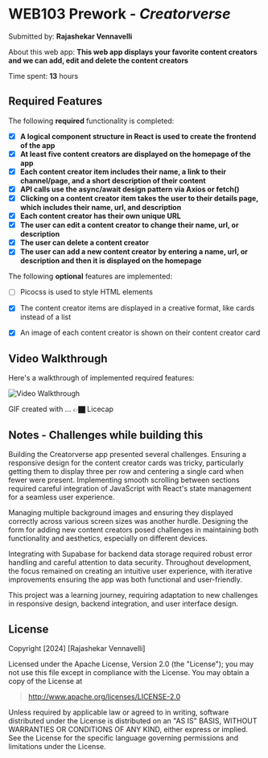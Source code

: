
# WEB103 Prework - *Creatorverse*

Submitted by: **Rajashekar Vennavelli**

About this web app: **This web app displays your favorite content creators and we can add, edit and delete the content creators**

Time spent: **13** hours

## Required Features

The following **required** functionality is completed:

<!-- 👉🏿👉🏿👉🏿 Make sure to check off completed functionality below -->
- [X] **A logical component structure in React is used to create the frontend of the app**
- [X] **At least five content creators are displayed on the homepage of the app**
- [X] **Each content creator item includes their name, a link to their channel/page, and a short description of their content**
- [X] **API calls use the async/await design pattern via Axios or fetch()**
- [X] **Clicking on a content creator item takes the user to their details page, which includes their name, url, and description**
- [X] **Each content creator has their own unique URL**
- [X] **The user can edit a content creator to change their name, url, or description**
- [X] **The user can delete a content creator**
- [X] **The user can add a new content creator by entering a name, url, or description and then it is displayed on the homepage**

The following **optional** features are implemented:

- [ ] Picocss is used to style HTML elements
- [X] The content creator items are displayed in a creative format, like cards instead of a list
- [X] An image of each content creator is shown on their content creator card



## Video Walkthrough

Here's a walkthrough of implemented required features:


<img src='./assets/Creatorverse.gif' title='Video Walkthrough' width='' alt='Video Walkthrough' />



GIF created with ...  👉🏿 Licecap


## Notes - Challenges while building this
Building the Creatorverse app presented several challenges. Ensuring a responsive design for the content creator cards was tricky, particularly getting them to display three per row and centering a single card when fewer were present. Implementing smooth scrolling between sections required careful integration of JavaScript with React's state management for a seamless user experience.

Managing multiple background images and ensuring they displayed correctly across various screen sizes was another hurdle. Designing the form for adding new content creators posed challenges in maintaining both functionality and aesthetics, especially on different devices.

Integrating with Supabase for backend data storage required robust error handling and careful attention to data security. Throughout development, the focus remained on creating an intuitive user experience, with iterative improvements ensuring the app was both functional and user-friendly.

This project was a learning journey, requiring adaptation to new challenges in responsive design, backend integration, and user interface design.


## License

Copyright [2024] [Rajashekar Vennavelli]

Licensed under the Apache License, Version 2.0 (the "License"); you may not use this file except in compliance with the License. You may obtain a copy of the License at

> http://www.apache.org/licenses/LICENSE-2.0

Unless required by applicable law or agreed to in writing, software distributed under the License is distributed on an "AS IS" BASIS, WITHOUT WARRANTIES OR CONDITIONS OF ANY KIND, either express or implied. See the License for the specific language governing permissions and limitations under the License.
